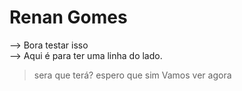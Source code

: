 

# Renan Gomes 

--> Bora testar isso  
--> Aqui é para ter uma linha do lado. 
> sera que terá?
> espero que sim 
> Vamos ver 
> agora 
